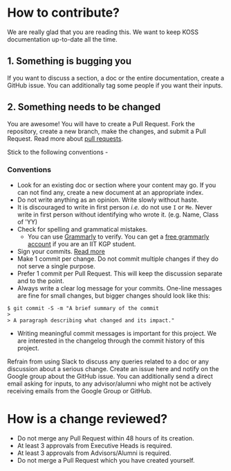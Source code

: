 # How to contribute?

We are really glad that you are reading this. We want to keep KOSS documentation up-to-date all the time.

## 1. Something is bugging you

If you want to discuss a section, a doc or the entire documentation, create a GitHub issue. You can additionally tag some people if you want their inputs.

## 2. Something needs to be changed

You are awesome! You will have to create a Pull Request. Fork the repository, create a new branch, make the changes, and submit a Pull Request. Read more about [pull requests](https://help.github.com/pull-requests/).

Stick to the following conventions -

### Conventions
- Look for an existing doc or section where your content may go. If you can not find any, create a new document at an appropriate index.
- Do not write anything as an opinion. Write slowly without haste.
- It is discouraged to write in first person *i.e.* do not use `I` or `Me`. Never write in first person without identifying who wrote it. (e.g. Name, Class of 'YY)
- Check for spelling and grammatical mistakes.
  - You can use [Grammarly](https://app.grammarly.com/) to verify. You can get a [free grammarly account](https://wiki.metakgp.org/w/How_to_get_free_Grammarly_premium_account) if you are an IIT KGP student.
- Sign your commits. [Read more](https://help.github.com/articles/signing-commits/)
- Make 1 commit per change. Do not commit multiple changes if they do not serve a single purpose.
- Prefer 1 commit per Pull Request. This will keep the discussion separate and to the point.
- Always write a clear log message for your commits. One-line messages are fine for small changes, but bigger changes should look like this:
```
$ git commit -S -m "A brief summary of the commit
>
> A paragraph describing what changed and its impact."
```
- Writing meaningful commit messages is important for this project. We are interested in the changelog through the commit history of this project.

Refrain from using Slack to discuss any queries related to a doc or any discussion about a serious change. Create an issue here and notify on the Google group about the GitHub issue. You can additionally send a direct email asking for inputs, to any advisor/alumni who might not be actively receiving emails from the Google Group or GitHub.


# How is a change reviewed?

- Do not merge any Pull Request within 48 hours of its creation.
- At least 3 approvals from Executive Heads is required.
- At least 3 approvals from Advisors/Alumni is required.
- Do not merge a Pull Request which you have created yourself.
